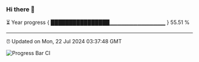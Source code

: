 ### Hi there 👋

⏳ Year progress { ████████████████▁▁▁▁▁▁▁▁▁▁▁▁▁▁ } 55.51 %

---

⏰ Updated on Mon, 22 Jul 2024 03:37:48 GMT

![Progress Bar CI](https://github.com/IshwaranRudhara/GIT-ACTION/workflows/Progress%20Bar%20CI/badge.svg)
